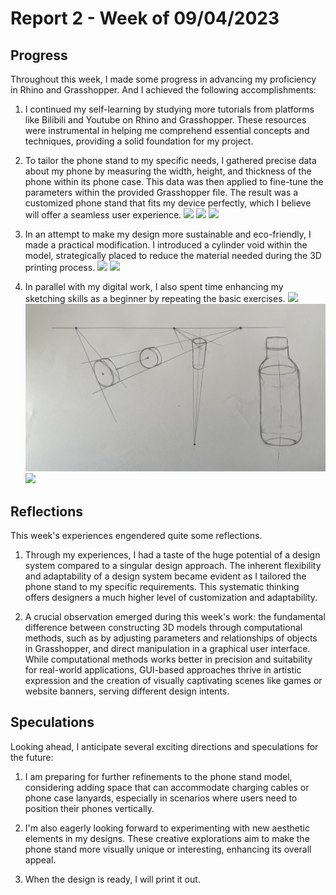 # Report 2 - Week of 09/04/2023

## Progress
Throughout this week, I made some progress in advancing my proficiency in Rhino and Grasshopper. And I achieved the following accomplishments:

1. I continued my self-learning by studying more tutorials from platforms like Bilibili and Youtube on Rhino and Grasshopper. These resources were instrumental in helping me comprehend essential concepts and techniques, providing a solid foundation for my project.

2. To tailor the phone stand to my specific needs, I gathered precise data about my phone by measuring the width, height, and thickness of the phone within its phone case. This data was then applied to fine-tune the parameters within the provided Grasshopper file. The result was a customized phone stand that fits my device perfectly, which I believe will offer a seamless user experience.
![](w2-1.jpeg)
![](w2-2.jpeg)
![](w2-3.jpeg)

3. In an attempt to make my design more sustainable and eco-friendly, I made a practical modification. I introduced a cylinder void within the model, strategically placed to reduce the material needed during the 3D printing process.
![](w2-4.jpeg)
![](w2-5.jpeg)

4. In parallel with my digital work, I also spent time enhancing my sketching skills as a beginner by repeating the basic exercises.
![](w2-6.jpeg)
![](w2-7.jpeg)
![](w2-8.jpeg)

## Reflections
This week's experiences engendered quite some reflections.

1. Through my experiences, I had a taste of the huge potential of a design system compared to a singular design approach. The inherent flexibility and adaptability of a design system became evident as I tailored the phone stand to my specific requirements. This systematic thinking offers designers a much higher level of customization and adaptability.

2. A crucial observation emerged during this week's work: the fundamental difference between constructing 3D models through computational methods, such as by adjusting parameters and relationships of objects in Grasshopper, and direct manipulation in a graphical user interface. While computational methods works better in precision and suitability for real-world applications, GUI-based approaches thrive in artistic expression and the creation of visually captivating scenes like games or website banners, serving different design intents.

## Speculations
Looking ahead, I anticipate several exciting directions and speculations for the future:

1. I am preparing for further refinements to the phone stand model, considering adding space that can accommodate charging cables or phone case lanyards, especially in scenarios where users need to position their phones vertically.

2. I'm also eagerly looking forward to experimenting with new aesthetic elements in my designs. These creative explorations aim to make the phone stand more visually unique or interesting, enhancing its overall appeal.

3. When the design is ready, I will print it out.
